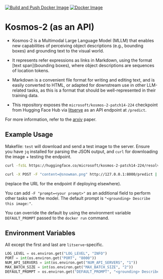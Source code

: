 [![Build and Push Docker Image](https://github.com/mindthemath/kosmos-2-api/actions/workflows/docker.yml/badge.svg)](https://github.com/mindthemath/kosmos-2-api/actions/workflows/docker.yml)
[![Docker Image](https://img.shields.io/docker/v/mindthemath/kosmos2-api/latest)](https://hub.docker.com/r/mindthemath/kosmos2-api/tags)

# Kosmos-2 (as an API)

* Kosmos-2 is a Multimodal Large Language Model (MLLM) that enables new capabilities of perceiving object descriptions (e.g., bounding boxes) and grounding text to the visual world.

* It represents refer expressions as links in Markdown, using the format [text span](bounding boxes), where object descriptions are sequences of location tokens.

* Markdown is a convenient file format for writing and editing text, and is easily converted to HTML, or adapted for downstream use in other LLM-related tasks, as this is a format that should be well-represented in their training data.

* This repository exposes the `microsoft/kosmos-2-patch14-224` checkpoint from Hugging Face Hub via [litserve](https://github.com/lightning-ai/litserve) as an API endpoint at `/predict`.

For more information, refer to the [arxiv](https://arxiv.org/abs/2306.14824) paper.


## Example Usage

Makefile: `test` will download and send a test image to the server.
Ensure you have `jq` installed for parsing the JSON output, and `curl` for downloading the image + testing the endpoint.

```bash
curl -fsSL https://huggingface.co/microsoft/kosmos-2-patch14-224/resolve/main/snowman.png -o snowman.png
```

```bash
curl -X POST -F "content=@snowman.png" http://127.0.0.1:8000/predict | jq '.output'
```

(replace the URL for the endpoint if deploying elsewhere).

You can add `-F "prompt=<your prompt>"` as an additional field to perform other tasks with the model. The default prompt is `"<grounding> Describe this image:"`.

You can override the default by using the environment variable `DEFAULT_PROMPT` passed to the `docker run` command.

## Environment Variables

All except the first and last are `litserve`-specific.

```python
LOG_LEVEL = os.environ.get("LOG_LEVEL", "INFO")
PORT = int(os.environ.get("PORT", "8000"))
NUM_API_SERVERS = int(os.environ.get("NUM_API_SERVERS", "1"))
MAX_BATCH_SIZE = int(os.environ.get("MAX_BATCH_SIZE", "2"))
DEFAULT_PROMPT = os.environ.get("DEFAULT_PROMPT", "<grounding> Describe this image:")
```

